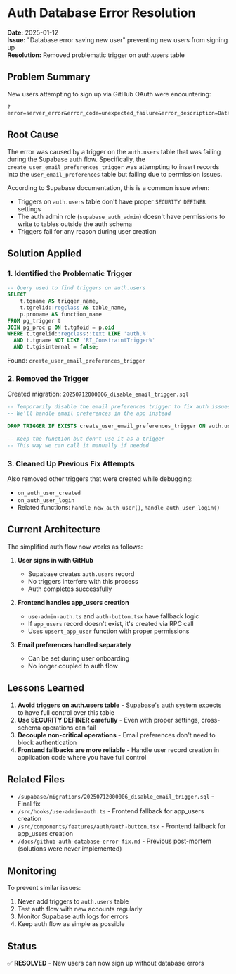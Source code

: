 # Auth Database Error Resolution

**Date:** 2025-01-12  
**Issue:** "Database error saving new user" preventing new users from signing up  
**Resolution:** Removed problematic trigger on auth.users table

## Problem Summary

New users attempting to sign up via GitHub OAuth were encountering:
```
?error=server_error&error_code=unexpected_failure&error_description=Database+error+saving+new+user
```

## Root Cause

The error was caused by a trigger on the `auth.users` table that was failing during the Supabase auth flow. Specifically, the `create_user_email_preferences_trigger` was attempting to insert records into the `user_email_preferences` table but failing due to permission issues.

According to Supabase documentation, this is a common issue when:
- Triggers on `auth.users` table don't have proper `SECURITY DEFINER` settings
- The auth admin role (`supabase_auth_admin`) doesn't have permissions to write to tables outside the auth schema
- Triggers fail for any reason during user creation

## Solution Applied

### 1. Identified the Problematic Trigger

```sql
-- Query used to find triggers on auth.users
SELECT 
    t.tgname AS trigger_name,
    t.tgrelid::regclass AS table_name,
    p.proname AS function_name
FROM pg_trigger t
JOIN pg_proc p ON t.tgfoid = p.oid
WHERE t.tgrelid::regclass::text LIKE 'auth.%'
  AND t.tgname NOT LIKE 'RI_ConstraintTrigger%'
  AND t.tgisinternal = false;
```

Found: `create_user_email_preferences_trigger`

### 2. Removed the Trigger

Created migration: `20250712000006_disable_email_trigger.sql`
```sql
-- Temporarily disable the email preferences trigger to fix auth issues
-- We'll handle email preferences in the app instead

DROP TRIGGER IF EXISTS create_user_email_preferences_trigger ON auth.users;

-- Keep the function but don't use it as a trigger
-- This way we can call it manually if needed
```

### 3. Cleaned Up Previous Fix Attempts

Also removed other triggers that were created while debugging:
- `on_auth_user_created`
- `on_auth_user_login`
- Related functions: `handle_new_auth_user()`, `handle_auth_user_login()`

## Current Architecture

The simplified auth flow now works as follows:

1. **User signs in with GitHub**
   - Supabase creates `auth.users` record
   - No triggers interfere with this process
   - Auth completes successfully

2. **Frontend handles app_users creation**
   - `use-admin-auth.ts` and `auth-button.tsx` have fallback logic
   - If `app_users` record doesn't exist, it's created via RPC call
   - Uses `upsert_app_user` function with proper permissions

3. **Email preferences handled separately**
   - Can be set during user onboarding
   - No longer coupled to auth flow

## Lessons Learned

1. **Avoid triggers on auth.users table** - Supabase's auth system expects to have full control over this table
2. **Use SECURITY DEFINER carefully** - Even with proper settings, cross-schema operations can fail
3. **Decouple non-critical operations** - Email preferences don't need to block authentication
4. **Frontend fallbacks are more reliable** - Handle user record creation in application code where you have full control

## Related Files

- `/supabase/migrations/20250712000006_disable_email_trigger.sql` - Final fix
- `/src/hooks/use-admin-auth.ts` - Frontend fallback for app_users creation
- `/src/components/features/auth/auth-button.tsx` - Frontend fallback for app_users creation
- `/docs/github-auth-database-error-fix.md` - Previous post-mortem (solutions were never implemented)

## Monitoring

To prevent similar issues:
1. Never add triggers to `auth.users` table
2. Test auth flow with new accounts regularly
3. Monitor Supabase auth logs for errors
4. Keep auth flow as simple as possible

## Status

✅ **RESOLVED** - New users can now sign up without database errors